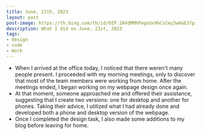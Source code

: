 ```yaml
---
title: June, 21th, 2023
layout: post
post-image: https://th.bing.com/th/id/OIP.2AVdMMhPegoUx9hCsCmy3wHaE3?pid=ImgDet&rs=1 
description: What I did on June, 21st, 2023
tags:
- design
- code
- Work
---
```


- When I arrived at the office today, I noticed that there weren't many people present. I proceeded with my morning meetings, only to discover that most of the team members were working from home. After the meetings ended, I began working on my webpage design once again. 
- At that moment, someone approached me and offered their assistance, suggesting that I create two versions: one for desktop and another for phones. Taking their advice, I utilized what I had already done and developed both a phone and desktop version of the webpage.
- Once I completed the design task, I also made some additions to my blog before leaving for home.